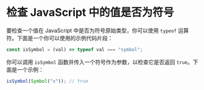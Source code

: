 # 检查 JavaScript 中的值是否为符号

要检查一个值在 JavaScript 中是否为符号原始类型，你可以使用 `typeof` 运算符。下面是一个你可以使用的示例代码片段：

```js
const isSymbol = (val) => typeof val === "symbol";
```

你可以调用 `isSymbol` 函数并传入一个符号作为参数，以检查它是否返回 `true`。下面是一个示例：

```js
isSymbol(Symbol("x")); // true
```
